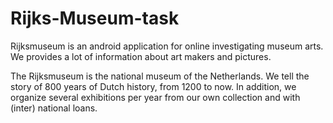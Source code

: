 # Rijks-Museum-task

Rijksmuseum is an android application for online investigating museum arts.
We provides a lot of information about art makers and pictures.


The Rijksmuseum is the national museum of the Netherlands.
We tell the story of 800 years of Dutch history, from 1200 to now. 
In addition, we organize several exhibitions per year from our own collection and with (inter) national loans.

